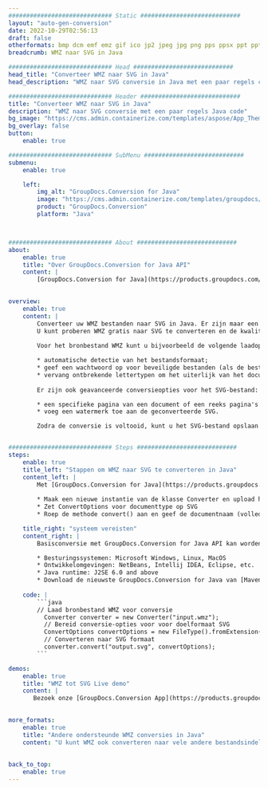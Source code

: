 ```yaml
---
############################# Static ############################
layout: "auto-gen-conversion"
date: 2022-10-29T02:56:13
draft: false
otherformats: bmp dcm emf emz gif ico jp2 jpeg jpg png pps ppsx ppt pptx psb psd svg svgz tga tif tiff webp wmf wmz
breadcrumb: WMZ naar SVG in Java

############################# Head ############################
head_title: "Converteer WMZ naar SVG in Java"
head_description: "WMZ naar SVG conversie in Java met een paar regels code. Converteer meer dan 160 bestandsindelingen met de GroupDocs-documentconversie-API voor Java"

############################# Header ############################
title: "Converteer WMZ naar SVG in Java"
description: "WMZ naar SVG conversie met een paar regels Java code"
bg_image: "https://cms.admin.containerize.com/templates/aspose/App_Themes/V3/images/bg/header1.png"
bg_overlay: false
button:
    enable: true

############################# SubMenu ############################
submenu:
    enable: true

    left:
        img_alt: "GroupDocs.Conversion for Java"
        image: "https://cms.admin.containerize.com/templates/groupdocs/images/product-logos/90x90-noborder/groupdocs-conversion-java.png"
        product: "GroupDocs.Conversion"
        platform: "Java"



############################# About ############################
about:
    enable: true
    title: "Over GroupDocs.Conversion for Java API"
    content: |
        [GroupDocs.Conversion for Java](https://products.groupdocs.com/conversion/java/) is een geavanceerde conversie-API voor bestandsindelingen voor het converteren tussen populaire afbeeldings- en documentindelingen zoals Microsoft Office, OpenDocument, PDF, HTML, e-mail, CAD. en nog veel meer met slechts een paar regels code. De native API detecteert automatisch de formaten van de originele documenten en biedt veel opties voor het aanpassen van de geconverteerde documenten. Naast de functie om informatie uit een document te extraheren, ondersteunt het standaard ook het cachen van de conversieresultaten naar de lokale schijf. Elk type cacheopslag kan echter worden ondersteund door de juiste interfaces te implementeren - Amazon S3, Dropbox, Google Drive, Windows Azure, Reddis of andere.
    

overview:
    enable: true
    content: |
        Converteer uw WMZ bestanden naar SVG in Java. Er zijn maar een paar regels Java code nodig op elk platform naar keuze, zoals Windows, Linux, macOS.
        U kunt proberen WMZ gratis naar SVG te converteren en de kwaliteit van de conversieresultaten te evalueren. Naast eenvoudige scripts voor bestandsconversie, kunt u meer geavanceerde opties proberen voor het laden van het WMZ-bronbestand en het opslaan van de SVG-uitvoer. 
        
        Voor het bronbestand WMZ kunt u bijvoorbeeld de volgende laadopties gebruiken:

        * automatische detectie van het bestandsformaat;
        * geef een wachtwoord op voor beveiligde bestanden (als de bestandsindeling dit ondersteunt);
        * vervang ontbrekende lettertypen om het uiterlijk van het document te behouden.
        
        Er zijn ook geavanceerde conversieopties voor het SVG-bestand:

        * een specifieke pagina van een document of een reeks pagina's converteren;
        * voeg een watermerk toe aan de geconverteerde SVG.

        Zodra de conversie is voltooid, kunt u het SVG-bestand opslaan in uw lokale bestandspad of in opslag van derden, zoals FTP, Amazon S3, Google Drive, Dropbox enz. Let op - om WMZ te converteren tot SVG, hoeft u geen extra software te installeren, zoals MS Office, Open Office, Adobe Acrobat Reader etc.


############################# Steps ############################
steps:
    enable: true
    title_left: "Stappen om WMZ naar SVG te converteren in Java"
    content_left: |
        Met [GroupDocs.Conversion for Java](https://products.groupdocs.com/conversion/java/) kunnen ontwikkelaars het WMZ-bestand eenvoudig converteren naar SVG met een paar regels code.
        
        * Maak een nieuwe instantie van de klasse Converter en upload het bestand WMZ met het volledige pad
        * Zet ConvertOptions voor documenttype op SVG
        * Roep de methode convert() aan en geef de documentnaam (volledig pad) en formaat (SVG) door als parameter

    title_right: "systeem vereisten"
    content_right: |
        Basisconversie met GroupDocs.Conversion for Java API kan worden gedaan met slechts een paar regels code. Onze API's worden ondersteund op alle belangrijke platforms en besturingssystemen. Voordat u de onderstaande code uitvoert, moet u ervoor zorgen dat de volgende vereisten op uw systeem zijn geïnstalleerd.

        * Besturingssystemen: Microsoft Windows, Linux, MacOS
        * Ontwikkelomgevingen: NetBeans, Intellij IDEA, Eclipse, etc.
        * Java runtime: J2SE 6.0 and above
        * Download de nieuwste GroupDocs.Conversion for Java van [Maven](https://repository.groupdocs.com/webapp/#/artifacts/browse/tree/General/repo/com/groupdocs/groupdocs-conversion)
         
    code: |
        ```java    
        // Laad bronbestand WMZ voor conversie
          Converter converter = new Converter("input.wmz");
          // Bereid conversie-opties voor voor doelformaat SVG
          ConvertOptions convertOptions = new FileType().fromExtension("svg").getConvertOptions();
          // Converteren naar SVG formaat
          converter.convert("output.svg", convertOptions);
        ```

demos:
    enable: true
    title: "WMZ tot SVG Live demo"
    content: |
       Bezoek onze [GroupDocs.Conversion App](https://products.groupdocs.app/conversion/family) website en probeer WMZ naar SVG conversie nu. De gratis demo heeft de volgende voordelen:
          

more_formats:
    enable: true
    title: "Andere ondersteunde WMZ conversies in Java"
    content: "U kunt WMZ ook converteren naar vele andere bestandsindelingen. Zie de lijst hieronder."
       
       
back_to_top:
    enable: true
---
```

